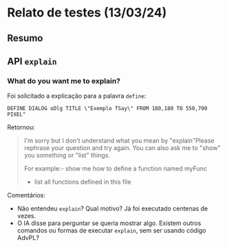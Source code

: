 # Relato de testes (13/03/24)

## Resumo

## API ``explain``

### What do you want me to explain?

Foi solicitado a explicação para a palavra ``define``:

```code
DEFINE DIALOG oDlg TITLE \"Exemplo TSay\" FROM 180,180 TO 550,700 PIXEL"
```

Retornou:

> I'm sorry but I don't understand what you mean by "explain"Please rephrase your question and try again.
> You can also ask me to "show" you something or "list" things.
>
>For example:- show me how to define a function named myFunc
>
> - list all functions defined in this file

Comentários:

- Não entendeu ``explain``? Qual motivo? Já foi executado centenas de vezes.
- O IA disse para perguntar se queria mostrar algo. Existem outros comandos ou formas de executar ``explain``, sem ser usando código AdvPL?

